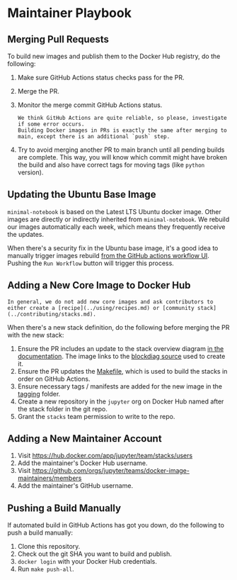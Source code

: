 # Maintainer Playbook

## Merging Pull Requests

To build new images and publish them to the Docker Hub registry, do the following:

1. Make sure GitHub Actions status checks pass for the PR.
2. Merge the PR.
3. Monitor the merge commit GitHub Actions status.

   ```{note}
   We think GitHub Actions are quite reliable, so please, investigate if some error occurs.
   Building Docker images in PRs is exactly the same after merging to main, except there is an additional `push` step.
   ```

4. Try to avoid merging another PR to main branch until all pending builds are complete.
   This way, you will know which commit might have broken the build and also have correct tags for moving tags (like `python` version).

## Updating the Ubuntu Base Image

`minimal-notebook` is based on the Latest LTS Ubuntu docker image.
Other images are directly or indirectly inherited from `minimal-notebook`.
We rebuild our images automatically each week, which means they frequently receive the updates.

When there's a security fix in the Ubuntu base image, it's a good idea to manually trigger images rebuild [from the GitHub actions workflow UI](https://github.com/jupyter/docker-stacks/actions/workflows/docker.yml).
Pushing the `Run Workflow` button will trigger this process.

## Adding a New Core Image to Docker Hub

```{note}
In general, we do not add new core images and ask contributors to either create a [recipe](../using/recipes.md) or [community stack](../contributing/stacks.md).
```

When there's a new stack definition, do the following before merging the PR with the new stack:

1. Ensure the PR includes an update to the stack overview diagram
   [in the documentation](https://github.com/jupyter/docker-stacks/blob/main/docs/using/selecting.md#image-relationships).
   The image links to the [blockdiag source](http://interactive.blockdiag.com/) used to create it.
2. Ensure the PR updates the [Makefile](https://github.com/jupyter/docker-stacks/blob/main/Makefile), which is used to build the stacks in order on GitHub Actions.
3. Ensure necessary tags / manifests are added for the new image in the [tagging](https://github.com/jupyter/docker-stacks/tree/main/tagging) folder.
4. Create a new repository in the `jupyter` org on Docker Hub named after the stack folder in the
   git repo.
5. Grant the `stacks` team permission to write to the repo.

## Adding a New Maintainer Account

1. Visit <https://hub.docker.com/app/jupyter/team/stacks/users>
2. Add the maintainer's Docker Hub username.
3. Visit <https://github.com/orgs/jupyter/teams/docker-image-maintainers/members>
4. Add the maintainer's GitHub username.

## Pushing a Build Manually

If automated build in GitHub Actions has got you down, do the following to push a build manually:

1. Clone this repository.
2. Check out the git SHA you want to build and publish.
3. `docker login` with your Docker Hub credentials.
4. Run `make push-all`.
